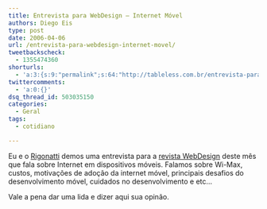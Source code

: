 ```yaml
---
title: Entrevista para WebDesign – Internet Móvel
authors: Diego Eis
type: post
date: 2006-04-06
url: /entrevista-para-webdesign-internet-movel/
tweetbackscheck:
  - 1355474360
shorturls:
  - 'a:3:{s:9:"permalink";s:64:"http://tableless.com.br/entrevista-para-webdesign-internet-movel";s:7:"tinyurl";s:26:"http://tinyurl.com/3cxstv6";s:4:"isgd";s:19:"http://is.gd/HMgbdM";}'
twittercomments:
  - 'a:0:{}'
dsq_thread_id: 503035150
categories:
  - Geral
tags:
  - cotidiano

---
```

Eu e o [Rigonatti][1] demos uma entrevista para a [revista WebDesign][2] deste mês que fala sobre Internet em dispositivos móveis. Falamos sobre Wi-Max, custos, motivações de adoção da internet móvel, principais desafios do desenvolvimento móvel, cuidados no desenvolvimento e etc&#8230;

Vale a pena dar uma lida e dizer aqui sua opinão.

 [1]: http://www.mobilelife.com.br/
 [2]: http://www.arteccom.com.br/webdesign/